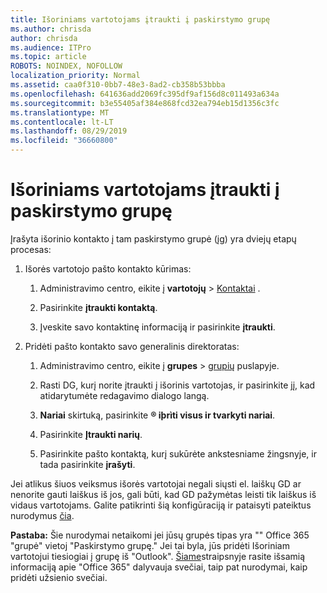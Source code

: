 ```yaml
---
title: Išoriniams vartotojams įtraukti į paskirstymo grupę
ms.author: chrisda
author: chrisda
ms.audience: ITPro
ms.topic: article
ROBOTS: NOINDEX, NOFOLLOW
localization_priority: Normal
ms.assetid: caa0f310-0bb7-48e3-8ad2-cb358b53bbba
ms.openlocfilehash: 641636add2069fc395df9af156d8c011493a634a
ms.sourcegitcommit: b3e55405af384e868fcd32ea794eb15d1356c3fc
ms.translationtype: MT
ms.contentlocale: lt-LT
ms.lasthandoff: 08/29/2019
ms.locfileid: "36660800"
---
```

# <a name="add-external-users-to-a-distribution-group"></a>Išoriniams vartotojams įtraukti į paskirstymo grupę

Įrašyta išorinio kontakto į tam paskirstymo grupė (įg) yra dviejų etapų procesas:
  
1. Išorės vartotojo pašto kontakto kūrimas:
    
    1. Administravimo centro, eikite į **vartotojų** > [Kontaktai](https://admin.microsoft.com/adminportal/home#/Contact) . 
    
    2. Pasirinkite **įtraukti kontaktą**.
    
    3. Įveskite savo kontaktinę informaciją ir pasirinkite **įtraukti**.
    
2. Pridėti pašto kontakto savo generalinis direktoratas:
    
    1. Administravimo centro, eikite į **grupes** > [grupių](https://admin.microsoft.com/adminportal/home#/groups) puslapyje. 
    
    2. Rasti DG, kurį norite įtraukti į išorinis vartotojas, ir pasirinkite jį, kad atidarytumėte redagavimo dialogo langą.
    
    3. **Nariai** skirtuką, pasirinkite **® iþrìti visus ir tvarkyti nariai**. 
    
    4. Pasirinkite **Įtraukti narių**.
    
    5. Pasirinkite pašto kontaktą, kurį sukūrėte ankstesniame žingsnyje, ir tada pasirinkite **įrašyti**.
    
Jei atlikus šiuos veiksmus išorės vartotojai negali siųsti el. laiškų GD ar nenorite gauti laiškus iš jos, gali būti, kad GD pažymėtas leisti tik laiškus iš vidaus vartotojams. Galite patikrinti šią konfigūraciją ir pataisyti pateiktus nurodymus [čia](https://support.office.com/article/Fix-email-delivery-issues-for-error-code-5-7-133-in-Office-365-991abc19-7756-438f-abcb-39f69b80f284.aspx).
  
 **Pastaba:** Šie nurodymai netaikomi jei jūsų grupės tipas yra "" Office 365 "grupė" vietoj "Paskirstymo grupę." Jei tai byla, jūs pridėti Išoriniam vartotojui tiesiogiai į grupę iš "Outlook". [Šiame](https://support.office.com/article/Guest-access-in-Office-365-Groups-bfc7a840-868f-4fd6-a390-f347bf51aff6.aspx)straipsnyje rasite išsamią informaciją apie "Office 365" dalyvauja svečiai, taip pat nurodymai, kaip pridėti užsienio svečiai.
  